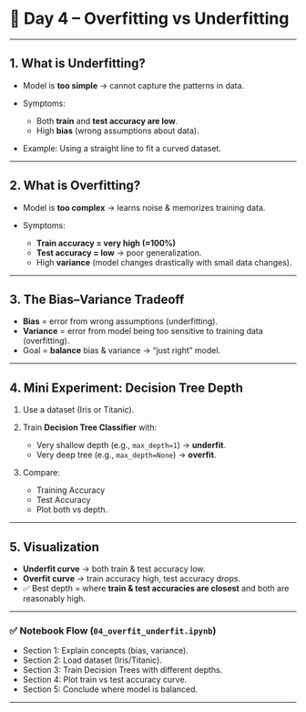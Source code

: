 # 📘 Day 4 – Overfitting vs Underfitting

---

## **1. What is Underfitting?**

* Model is **too simple** → cannot capture the patterns in data.
* Symptoms:

  * Both **train** and **test accuracy are low**.
  * High **bias** (wrong assumptions about data).
* Example: Using a straight line to fit a curved dataset.

---

## **2. What is Overfitting?**

* Model is **too complex** → learns noise & memorizes training data.
* Symptoms:

  * **Train accuracy = very high (≈100%)**
  * **Test accuracy = low** → poor generalization.
  * High **variance** (model changes drastically with small data changes).

---

## **3. The Bias–Variance Tradeoff**

* **Bias** = error from wrong assumptions (underfitting).
* **Variance** = error from model being too sensitive to training data (overfitting).
* Goal = **balance** bias & variance → “just right” model.

---

## **4. Mini Experiment: Decision Tree Depth**

1. Use a dataset (Iris or Titanic).
2. Train **Decision Tree Classifier** with:

   * Very shallow depth (e.g., `max_depth=1`) → **underfit**.
   * Very deep tree (e.g., `max_depth=None`) → **overfit**.
3. Compare:

   * Training Accuracy
   * Test Accuracy
   * Plot both vs depth.

---

## **5. Visualization**

* **Underfit curve** → both train & test accuracy low.
* **Overfit curve** → train accuracy high, test accuracy drops.
* ✅ Best depth = where **train & test accuracies are closest** and both are reasonably high.

---

### ✅ Notebook Flow (`04_overfit_underfit.ipynb`)

* Section 1: Explain concepts (bias, variance).
* Section 2: Load dataset (Iris/Titanic).
* Section 3: Train Decision Trees with different depths.
* Section 4: Plot train vs test accuracy curve.
* Section 5: Conclude where model is balanced.

---